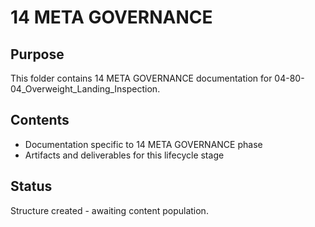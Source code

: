 # 14 META GOVERNANCE

## Purpose
This folder contains 14 META GOVERNANCE documentation for 04-80-04_Overweight_Landing_Inspection.

## Contents
- Documentation specific to 14 META GOVERNANCE phase
- Artifacts and deliverables for this lifecycle stage

## Status
Structure created - awaiting content population.

